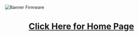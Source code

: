 ![](https://github.com/sanjayovs/BreathMonitoring-Device-Firmware/blob/master/LatestBanner_Firmware.png "Banner Firmware")

<h1 align="center"><a href = "https://github.com/sanjayovs/BreathMonitoring-Device-Firmware/wiki"> Click Here for Home Page </a>
